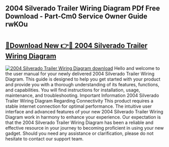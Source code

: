 ## 2004 Silverado Trailer Wiring Diagram PDf Free Download - Part-Cm0 Service Owner Guide rwKOu

# <h2><a href="http://dflkidc.blite.top/?on=2004+Silverado+Trailer+Wiring+Diagram">🔗Download New 👉🔴 2004 Silverado Trailer Wiring Diagram</a></h2>

[![2004 Silverado Trailer Wiring Diagram download](https://i.imgur.com/lujVjoI.png)](http://dflkidc.blite.top/?on=2004+Silverado+Trailer+Wiring+Diagram)
Hello and welcome to the user manual for your newly delivered 2004 Silverado Trailer Wiring Diagram. This guide is designed to help you get started with your product and provide you with a thorough understanding of its features, functions, and capabilities. You will find instructions for installation, usage, maintenance, and troubleshooting. Important Information 2004 Silverado Trailer Wiring Diagram Regarding Connectivity This product requires a stable internet connection for optimal performance. The intuitive user interface and advanced features of your new 2004 Silverado Trailer Wiring Diagram work in harmony to enhance your experience. Our expectation is that the 2004 Silverado Trailer Wiring Diagram has been a reliable and effective resource in your journey to becoming proficient in using your new gadget. Should you need any assistance or clarification, please do not hesitate to contact our support team.
